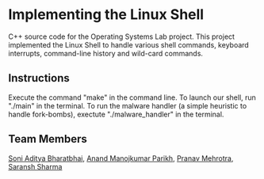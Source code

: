 # Implementing the Linux Shell

C++ source code for the Operating Systems Lab project. This project implemented the Linux Shell to handle various shell commands, keyboard interrupts, command-line history and wild-card commands.

## Instructions

Execute the command "make" in the command line. To launch our shell, run "./main" in the terminal. To run the malware handler (a simple heuristic to handle fork-bombs), exectute "./malware_handler" in the terminal.

## Team Members

[Soni Aditya Bharatbhai](https://github.com/adityasoni9998), [Anand Manojkumar Parikh](https://github.com/anandparikh4), [Pranav Mehrotra](https://github.com/PranavMehrotra), [Saransh Sharma](https://github.com/saransh03sharma)